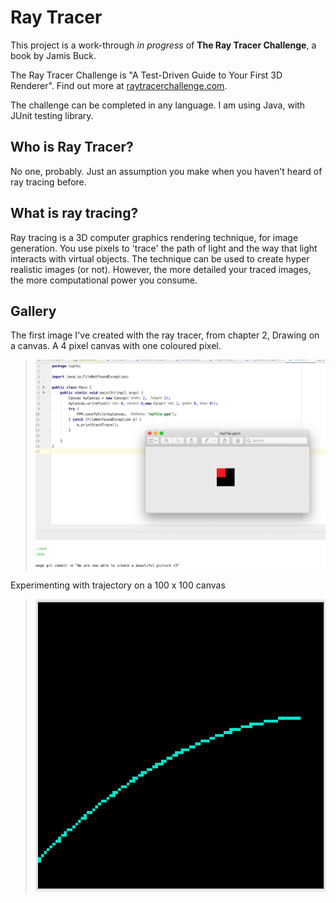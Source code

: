 # Ray Tracer

This project is a work-through _in progress_ of **The Ray Tracer Challenge**, a book by Jamis Buck.

The Ray Tracer Challenge is "A Test-Driven Guide to Your First 3D Renderer".  Find out more at [raytracerchallenge.com](http://raytracerchallenge.com/).

The challenge can be completed in any language. I am using Java, with JUnit testing library.

## Who is Ray Tracer?
No one, probably. Just an assumption you make when you haven't heard of ray tracing before.

## What is ray tracing?
Ray tracing is a 3D computer graphics rendering technique, for image generation. You use pixels to 'trace' the path of light and the way that light interacts with virtual objects. The technique can be used to create hyper realistic images (or not). However, the more detailed your traced images, the more computational power you consume.

## Gallery

The first image I've created with the ray tracer, from chapter 2, Drawing on a canvas. A 4 pixel canvas with one coloured pixel.
> ![The first image I have created with the ray tracer](https://github.com/ruthmoog/ray-tracer/blob/main/assets/MyFirstImage.png)

Experimenting with trajectory on a 100 x 100 canvas
> ![A projectile affected by gravity](https://github.com/ruthmoog/ray-tracer/blob/main/assets/2Trajectory.png)